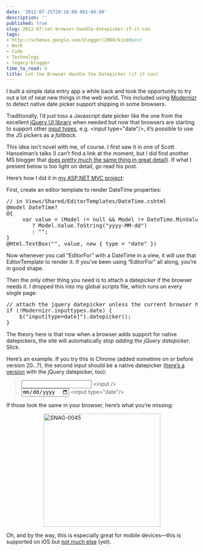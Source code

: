 ```yaml
---
date: '2012-07-25T20:16:00.001-04:00'
description: ''
published: true
slug: 2012-07-let-browser-handle-datepicker-if-it-can
tags:
- http://schemas.google.com/blogger/2008/kind#post
- Work
- Code
- Technology
- legacy-blogger
time_to_read: 5
title: Let the Browser Handle the Datepicker (if it can)
---
```


<p>I built a simple data entry app a while back and took the opportunity to try out a lot of neat new things in the web world. This included using <a href="http://modernizr.com/">Modernizr</a> to detect native date picker support shipping in some browsers.</p><p>Traditionally, I’d just toss a Javascript date picker like the one from the excellent <a href="http://jqueryui.com/demos/datepicker/">jQuery UI library</a> when needed but now that browsers are starting to support other <a href="http://www.w3.org/TR/html-markup/input.html#input">input types</a>, e.g. &lt;input type="date"/&gt;, it’s possible to use the JS pickers as a <em>fallback</em>.</p><p>This idea isn’t novel with me, of course. I first saw it in one of Scott Hanselman’s talks (I can’t find a link at the moment, but I did find another MS blogger that <a href="http://www.asp.net/mvc/tutorials/javascript/using-the-html5-and-jquery-ui-datepicker-popup-calendar-with-aspnet-mvc/using-the-html5-and-jquery-ui-datepicker-popup-calendar-with-aspnet-mvc-part-4">does pretty much the same thing in great detail</a>). If what I present below is too light on detail, go read his post.</p><p>Here’s how I did it in <a href="https://github.com/mharen/service-tracker/">my ASP.NET MVC project</a>:</p><p>First, create an editor template to render DateTime properties:</p><pre class="csharpcode"><span class="rem">// in Views/Shared/EditorTemplates/DateTime.cshtml</span>
﻿@model DateTime?
@{ 
     var <span class="kwrd">value</span> = (Model != <span class="kwrd">null</span> &amp;&amp; Model != DateTime.MinValue)
        ? Model.Value.ToString(<span class="str">"yyyy-MM-dd"</span>) 
        : <span class="str">""</span>; 
}
@Html.TextBox(<span class="str">""</span>, <span class="kwrd">value</span>, <span class="kwrd">new</span> { type = <span class="str">"date"</span> })</pre><p>Now whenever you call “EditorFor” with a DateTime in a view, it will use that EditorTemplate to render it. If you’ve been using “EditorFor” all along, you’re in good shape.</p><p>Then the only other thing you need is to attach a datepicker if the browser needs it. I dropped this into my global scripts file, which runs on every single page:</p><pre class="csharpcode"><span class="rem">// attach the jquery datepicker unless the current browser has one</span>
<span class="kwrd">if</span> (!Modernizr.inputtypes.date) {
    $(<span class="str">"input[type=date]"</span>).datepicker();
}</pre><p>The theory here is that now when a browser adds support for native datepickers, the site will automatically <em>stop adding the jQuery datepicker</em>. Slick.</p><p>Here’s an example. If you try this in Chrome (added sometime on or before version 20…?), the second input should be a native datepicker (<a href="http://jsfiddle.net/Qbj9e/">here’s a version</a> with the jQuery datepicker, too):</p><blockquote><input /> &lt;input /&gt;<br /><input type="date" /> &lt;input type="date"/&gt;</blockquote><p>If those look the same in your browser, here’s what you’re missing:</p><p><a href="http://lh5.ggpht.com/-QiI4P1QUkMU/UBCMWJXcxvI/AAAAAAAAE1Y/hd1oswxA72A/s1600-h/SNAG-0045%25255B3%25255D.png"><img alt="SNAG-0045" height="298" src="http://lh6.ggpht.com/-FdQMaMwRuNM/UBCMWmRH_qI/AAAAAAAAE1g/WCPnATS9Va8/SNAG-0045_thumb%25255B1%25255D.png?imgmax=800" style="display: block; float: none; margin: 3px auto;" title="SNAG-0045" width="308" /></a></p><p>Oh, and by the way, this is especially great for mobile devices—this is supported on iOS but <a href="http://caniuse.com/#feat=input-datetime">not much else</a> (yet).</p>
